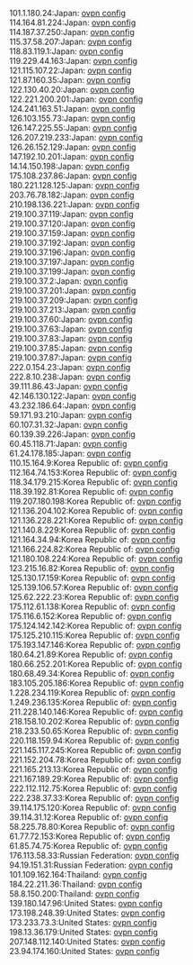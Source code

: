 101.1.180.24:Japan: [ovpn config](vpn/101_1_180_24.ovpn)  
114.164.81.224:Japan: [ovpn config](vpn/114_164_81_224.ovpn)  
114.187.37.250:Japan: [ovpn config](vpn/114_187_37_250.ovpn)  
115.37.58.207:Japan: [ovpn config](vpn/115_37_58_207.ovpn)  
118.83.119.1:Japan: [ovpn config](vpn/118_83_119_1.ovpn)  
119.229.44.163:Japan: [ovpn config](vpn/119_229_44_163.ovpn)  
121.115.107.22:Japan: [ovpn config](vpn/121_115_107_22.ovpn)  
121.87.160.35:Japan: [ovpn config](vpn/121_87_160_35.ovpn)  
122.130.40.20:Japan: [ovpn config](vpn/122_130_40_20.ovpn)  
122.221.200.201:Japan: [ovpn config](vpn/122_221_200_201.ovpn)  
124.241.163.51:Japan: [ovpn config](vpn/124_241_163_51.ovpn)  
126.103.155.73:Japan: [ovpn config](vpn/126_103_155_73.ovpn)  
126.147.225.55:Japan: [ovpn config](vpn/126_147_225_55.ovpn)  
126.207.219.233:Japan: [ovpn config](vpn/126_207_219_233.ovpn)  
126.26.152.129:Japan: [ovpn config](vpn/126_26_152_129.ovpn)  
147.192.10.201:Japan: [ovpn config](vpn/147_192_10_201.ovpn)  
14.14.150.198:Japan: [ovpn config](vpn/14_14_150_198.ovpn)  
175.108.237.86:Japan: [ovpn config](vpn/175_108_237_86.ovpn)  
180.221.128.125:Japan: [ovpn config](vpn/180_221_128_125.ovpn)  
203.76.78.182:Japan: [ovpn config](vpn/203_76_78_182.ovpn)  
210.198.136.221:Japan: [ovpn config](vpn/210_198_136_221.ovpn)  
219.100.37.119:Japan: [ovpn config](vpn/219_100_37_119.ovpn)  
219.100.37.120:Japan: [ovpn config](vpn/219_100_37_120.ovpn)  
219.100.37.159:Japan: [ovpn config](vpn/219_100_37_159.ovpn)  
219.100.37.192:Japan: [ovpn config](vpn/219_100_37_192.ovpn)  
219.100.37.196:Japan: [ovpn config](vpn/219_100_37_196.ovpn)  
219.100.37.197:Japan: [ovpn config](vpn/219_100_37_197.ovpn)  
219.100.37.199:Japan: [ovpn config](vpn/219_100_37_199.ovpn)  
219.100.37.2:Japan: [ovpn config](vpn/219_100_37_2.ovpn)  
219.100.37.201:Japan: [ovpn config](vpn/219_100_37_201.ovpn)  
219.100.37.209:Japan: [ovpn config](vpn/219_100_37_209.ovpn)  
219.100.37.213:Japan: [ovpn config](vpn/219_100_37_213.ovpn)  
219.100.37.60:Japan: [ovpn config](vpn/219_100_37_60.ovpn)  
219.100.37.63:Japan: [ovpn config](vpn/219_100_37_63.ovpn)  
219.100.37.83:Japan: [ovpn config](vpn/219_100_37_83.ovpn)  
219.100.37.85:Japan: [ovpn config](vpn/219_100_37_85.ovpn)  
219.100.37.87:Japan: [ovpn config](vpn/219_100_37_87.ovpn)  
222.0.154.23:Japan: [ovpn config](vpn/222_0_154_23.ovpn)  
222.8.10.238:Japan: [ovpn config](vpn/222_8_10_238.ovpn)  
39.111.86.43:Japan: [ovpn config](vpn/39_111_86_43.ovpn)  
42.146.130.122:Japan: [ovpn config](vpn/42_146_130_122.ovpn)  
43.232.186.64:Japan: [ovpn config](vpn/43_232_186_64.ovpn)  
59.171.93.210:Japan: [ovpn config](vpn/59_171_93_210.ovpn)  
60.107.31.32:Japan: [ovpn config](vpn/60_107_31_32.ovpn)  
60.139.39.226:Japan: [ovpn config](vpn/60_139_39_226.ovpn)  
60.45.118.71:Japan: [ovpn config](vpn/60_45_118_71.ovpn)  
61.24.178.185:Japan: [ovpn config](vpn/61_24_178_185.ovpn)  
110.15.164.9:Korea Republic of: [ovpn config](vpn/110_15_164_9.ovpn)  
112.164.74.153:Korea Republic of: [ovpn config](vpn/112_164_74_153.ovpn)  
118.34.179.215:Korea Republic of: [ovpn config](vpn/118_34_179_215.ovpn)  
118.39.192.81:Korea Republic of: [ovpn config](vpn/118_39_192_81.ovpn)  
119.207.180.198:Korea Republic of: [ovpn config](vpn/119_207_180_198.ovpn)  
121.136.204.102:Korea Republic of: [ovpn config](vpn/121_136_204_102.ovpn)  
121.136.228.221:Korea Republic of: [ovpn config](vpn/121_136_228_221.ovpn)  
121.140.8.229:Korea Republic of: [ovpn config](vpn/121_140_8_229.ovpn)  
121.164.34.94:Korea Republic of: [ovpn config](vpn/121_164_34_94.ovpn)  
121.166.224.82:Korea Republic of: [ovpn config](vpn/121_166_224_82.ovpn)  
121.180.108.224:Korea Republic of: [ovpn config](vpn/121_180_108_224.ovpn)  
123.215.16.82:Korea Republic of: [ovpn config](vpn/123_215_16_82.ovpn)  
125.130.17.159:Korea Republic of: [ovpn config](vpn/125_130_17_159.ovpn)  
125.139.106.57:Korea Republic of: [ovpn config](vpn/125_139_106_57.ovpn)  
125.62.222.23:Korea Republic of: [ovpn config](vpn/125_62_222_23.ovpn)  
175.112.61.138:Korea Republic of: [ovpn config](vpn/175_112_61_138.ovpn)  
175.116.6.152:Korea Republic of: [ovpn config](vpn/175_116_6_152.ovpn)  
175.124.142.142:Korea Republic of: [ovpn config](vpn/175_124_142_142.ovpn)  
175.125.210.115:Korea Republic of: [ovpn config](vpn/175_125_210_115.ovpn)  
175.193.147.146:Korea Republic of: [ovpn config](vpn/175_193_147_146.ovpn)  
180.64.21.89:Korea Republic of: [ovpn config](vpn/180_64_21_89.ovpn)  
180.66.252.201:Korea Republic of: [ovpn config](vpn/180_66_252_201.ovpn)  
180.68.49.34:Korea Republic of: [ovpn config](vpn/180_68_49_34.ovpn)  
183.105.205.186:Korea Republic of: [ovpn config](vpn/183_105_205_186.ovpn)  
1.228.234.119:Korea Republic of: [ovpn config](vpn/1_228_234_119.ovpn)  
1.249.236.135:Korea Republic of: [ovpn config](vpn/1_249_236_135.ovpn)  
211.228.140.146:Korea Republic of: [ovpn config](vpn/211_228_140_146.ovpn)  
218.158.10.202:Korea Republic of: [ovpn config](vpn/218_158_10_202.ovpn)  
218.233.50.65:Korea Republic of: [ovpn config](vpn/218_233_50_65.ovpn)  
220.118.159.94:Korea Republic of: [ovpn config](vpn/220_118_159_94.ovpn)  
221.145.117.245:Korea Republic of: [ovpn config](vpn/221_145_117_245.ovpn)  
221.152.204.78:Korea Republic of: [ovpn config](vpn/221_152_204_78.ovpn)  
221.165.213.13:Korea Republic of: [ovpn config](vpn/221_165_213_13.ovpn)  
221.167.189.29:Korea Republic of: [ovpn config](vpn/221_167_189_29.ovpn)  
222.112.112.75:Korea Republic of: [ovpn config](vpn/222_112_112_75.ovpn)  
222.238.37.33:Korea Republic of: [ovpn config](vpn/222_238_37_33.ovpn)  
39.114.175.120:Korea Republic of: [ovpn config](vpn/39_114_175_120.ovpn)  
39.114.31.12:Korea Republic of: [ovpn config](vpn/39_114_31_12.ovpn)  
58.225.78.80:Korea Republic of: [ovpn config](vpn/58_225_78_80.ovpn)  
61.77.72.153:Korea Republic of: [ovpn config](vpn/61_77_72_153.ovpn)  
61.85.74.75:Korea Republic of: [ovpn config](vpn/61_85_74_75.ovpn)  
176.113.58.33:Russian Federation: [ovpn config](vpn/176_113_58_33.ovpn)  
94.19.151.31:Russian Federation: [ovpn config](vpn/94_19_151_31.ovpn)  
101.109.162.164:Thailand: [ovpn config](vpn/101_109_162_164.ovpn)  
184.22.211.36:Thailand: [ovpn config](vpn/184_22_211_36.ovpn)  
58.8.150.200:Thailand: [ovpn config](vpn/58_8_150_200.ovpn)  
139.180.147.96:United States: [ovpn config](vpn/139_180_147_96.ovpn)  
173.198.248.39:United States: [ovpn config](vpn/173_198_248_39.ovpn)  
173.233.73.3:United States: [ovpn config](vpn/173_233_73_3.ovpn)  
198.13.36.179:United States: [ovpn config](vpn/198_13_36_179.ovpn)  
207.148.112.140:United States: [ovpn config](vpn/207_148_112_140.ovpn)  
23.94.174.160:United States: [ovpn config](vpn/23_94_174_160.ovpn)  
